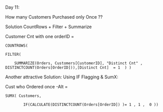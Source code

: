 Day 11:

How many Customers Purchased only Once ??

Solution CountRows + Filter + Summarize 

Customer Cnt with one orderID = 

    COUNTROWS( 

    FILTER(
    
        SUMMARIZE(Orders, Customers[CustomerID], "Distinct Cnt" , DISTINCTCOUNT(Orders[OrderID])),[Distinct Cnt]  = 1  ) )


Another attractive Solution: Using IF Flagging & SumX:

Cust who Ordered once -Alt = 

    SUMX( Customers,
    
            IF(CALCULATE(DISTINCTCOUNT(Orders[OrderID]) )= 1 , 1 ,  0 ))
